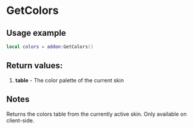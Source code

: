 # GetColors

## Usage example
```lua
local colors = addon:GetColors()
```

## Return values:
1. **table** - The color palette of the current skin

## Notes
Returns the colors table from the currently active skin. Only available on client-side.
